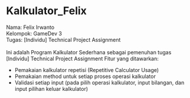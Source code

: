 # Kalkulator_Felix
 Nama: Felix Irwanto<br />
 Kelompok: GameDev 3<br />
 Tugas: [Individu] Technical Project Assignment<br />
 <br />
 Ini adalah Program Kalkulator Sederhana sebagai pemenuhan tugas [Individu] Technical Project Assignment
 Fitur yang ditawarkan:
 - Pemakaian kalkulator repetisi (Repetitive Calculator Usage)
 - Pemakaian method untuk setiap proses operasi kalkulator
 - Validasi setiap input (pada pilih operasi kalkulator, input bilangan, dan input pilihan keluar kalkulator)
